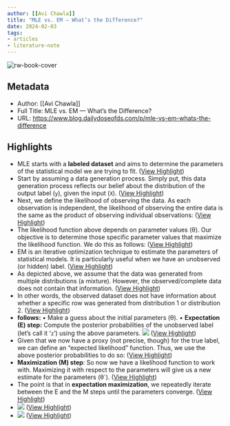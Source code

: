 ```yaml
---
author: [[Avi Chawla]]
title: "MLE vs. EM — What’s the Difference?"
date: 2024-02-03
tags: 
- articles
- literature-note
---
```

![rw-book-cover](https://substackcdn.com/image/fetch/f_auto,q_auto:good,fl_progressive:steep/https%3A%2F%2Fsubstack-post-media.s3.amazonaws.com%2Fpublic%2Fimages%2F0ba5c804-c48c-4e4e-bf2b-3af42438af81_3228x3462.jpeg)

## Metadata
- Author: [[Avi Chawla]]
- Full Title: MLE vs. EM — What’s the Difference?
- URL: https://www.blog.dailydoseofds.com/p/mle-vs-em-whats-the-difference

## Highlights
- MLE starts with a **labeled dataset** and aims to determine the parameters of the statistical model we are trying to fit. ([View Highlight](https://read.readwise.io/read/01hnr8hwg1tdfmvypdd823sesx))
- Start by assuming a data generation process. Simply put, this data generation process reflects our belief about the distribution of the output label (`y`), given the input (`X`). ([View Highlight](https://read.readwise.io/read/01hnr8n1rhsymqx54xqgf77tr6))
- Next, we define the likelihood of observing the data. As each observation is independent, the likelihood of observing the entire data is the same as the product of observing individual observations: ([View Highlight](https://read.readwise.io/read/01hnr8n7yz9efvjdyyz4y3rmgy))
- The likelihood function above depends on parameter values (θ). Our objective is to determine those specific parameter values that maximize the likelihood function. We do this as follows: ([View Highlight](https://read.readwise.io/read/01hnr8np5x72cr37ckw90aeeyj))
- EM is an iterative optimization technique to estimate the parameters of statistical models. It is particularly useful when we have an unobserved (or hidden) label. ([View Highlight](https://read.readwise.io/read/01hnr8ppbzqxdhyr4mf1w49e6s))
- As depicted above, we assume that the data was generated from multiple distributions (a mixture). However, the observed/complete data does not contain that information. ([View Highlight](https://read.readwise.io/read/01hnr8pz35rzh2qc3g05gfmyvf))
- In other words, the observed dataset does not have information about whether a specific row was generated from distribution 1 or distribution 2. ([View Highlight](https://read.readwise.io/read/01hnr8q1fb9bndp81dce77327m))
- **follows:**
  • Make a guess about the initial parameters (θ).
  • **Expectation (E) step:** Compute the posterior probabilities of the unobserved label (let’s call it ‘`z`’) using the above parameters.
  ![](https://substackcdn.com/image/fetch/w_1456,c_limit,f_auto,q_auto:good,fl_progressive:steep/https%3A%2F%2Fsubstack-post-media.s3.amazonaws.com%2Fpublic%2Fimages%2Fa82535a0-d18e-4505-91de-a513cc5e8b28_255x139.png) ([View Highlight](https://read.readwise.io/read/01hnr8qcqg8dq6axtqxtzv4b8b))
- Given that we now have a proxy (not precise, though) for the true label, we can define an “expected likelihood” function. Thus, we use the above posterior probabilities to do so: ([View Highlight](https://read.readwise.io/read/01hnr8qgjqjehd4mvnzskay2t8))
- **Maximization (M) step**: So now we have a likelihood function to work with. Maximizing it with respect to the parameters will give us a new estimate for the parameters (θ`). ([View Highlight](https://read.readwise.io/read/01hnr8qqyf76rs3xj90nz49jww))
- The point is that in **expectation maximization**, we repeatedly iterate between the E and the M steps until the parameters converge. ([View Highlight](https://read.readwise.io/read/01hnr8qw32zm896vnppen2xes8))
- ![](https://substackcdn.com/image/fetch/w_1456,c_limit,f_auto,q_auto:good,fl_progressive:steep/https%3A%2F%2Fsubstack-post-media.s3.amazonaws.com%2Fpublic%2Fimages%2F0ba5c804-c48c-4e4e-bf2b-3af42438af81_3228x3462.jpeg) ([View Highlight](https://read.readwise.io/read/01hnr8r56hs0mhcjdvx7tpp26q))
- ![](https://substackcdn.com/image/fetch/w_1456,c_limit,f_auto,q_auto:good,fl_progressive:steep/https%3A%2F%2Fsubstack-post-media.s3.amazonaws.com%2Fpublic%2Fimages%2F0ba5c804-c48c-4e4e-bf2b-3af42438af81_3228x3462.jpeg) ([View Highlight](https://read.readwise.io/read/01hnr8r57xffrya7qfc10tgpqt))
